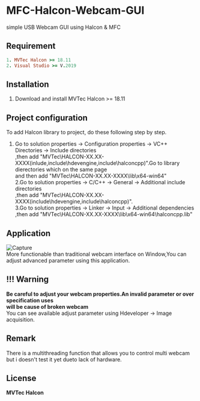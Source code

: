 # MFC-Halcon-Webcam-GUI
simple USB Webcam GUI using Halcon &amp; MFC
## Requirement
```ruby
1. MVTec Halcon >= 18.11
2. Visual Studio >= V.2019
```
## Installation
1. Download and install MVTec Halcon >= 18.11
## Project configuration
To add Halcon library to project, do these following step by step.
1. Go to solution properties -> Configuration properties -> VC++ Directories -> Include directories<br />
,then add "MVTec\HALCON-XX.XX-XXXX\(inlude,include\hdevengine\,include\halconcpp\)".Go to library dierectories which on the same page<br />
and then add "MVTec\HALCON-XX.XX-XXXX\lib\x64-win64"<br />
2.Go to solution properties -> C/C++ -> General -> Additional include directories<br />
,then add "MVTec\HALCON-XX.XX-XXXX\(include\hdevengine\,include\halconcpp\)".<br />
3.Go to solution properties -> Linker -> Input -> Additional dependencies<br />
,then add "MVTec\HALCON-XX.XX-XXXX\lib\x64-win64\halconcpp.lib"<br />
## Application
![Capture](https://user-images.githubusercontent.com/56642026/188307114-a1f7302f-d08c-4247-b751-a1de53e03c12.PNG)
<br /> More functionable than traditional webcam interface on Window,You can adjust advanced parameter using this application.
## !!! Warning
**Be careful to adjust your webcam properties.An invalid parameter or over specification uses**<br />
**will be cause of broken webcam**<br />
You can see available adjust parameter using Hdeveloper -> Image acquisition.<br />
## Remark
There is a multithreading function that allows you to control multi webcam but i doesn't test it yet dueto lack of hardware.
## License
**MVTec Halcon**
